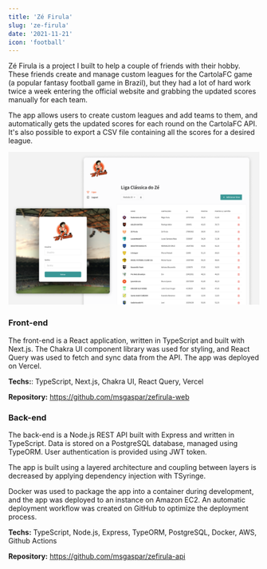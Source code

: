 ```yaml
---
title: 'Zé Firula'
slug: 'ze-firula'
date: '2021-11-21'
icon: 'football'
---
```


Zé Firula is a project I built to help a couple of friends with their hobby. These friends create and manage custom leagues for the CartolaFC game (a popular fantasy football game in Brazil), but they had a lot of hard work twice a week entering the official website and grabbing the updated scores manually for each team.

The app allows users to create custom leagues and add teams to them, and automatically gets the updated scores for each round on the CartolaFC API. It's also possible to export a CSV file containing all the scores for a desired league.

![Interface do projeto Zé Firula](./images/image1.png)

### Front-end

The front-end is a React application, written in TypeScript and built with Next.js. The Chakra UI component library was used for styling, and React Query was used to fetch and sync data from the API. The app was deployed on Vercel.

**Techs:**: TypeScript, Next.js, Chakra UI, React Query, Vercel

**Repository:** https://github.com/msgaspar/zefirula-web

### Back-end

The back-end is a Node.js REST API built with Express and written in TypeScript. Data is stored on a PostgreSQL database, managed using TypeORM. User authentication is provided using JWT token.

The app is built using a layered architecture and coupling between layers is decreased by applying dependency injection with TSyringe.

Docker was used to package the app into a container during development, and the app was deployed to an instance on Amazon EC2. An automatic deployment workflow was created on GitHub to optimize the deployment process.

**Techs:** TypeScript, Node.js, Express, TypeORM, PostgreSQL, Docker, AWS, Github Actions

**Repository:** https://github.com/msgaspar/zefirula-api
